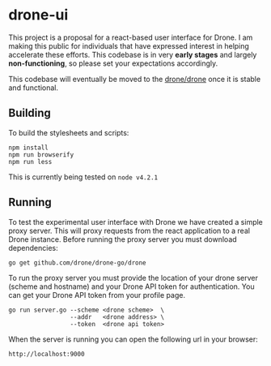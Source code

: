 # drone-ui

This project is a proposal for a react-based user interface for Drone. I am making this public for individuals that have expressed interest in helping accelerate these efforts. This codebase is in very **early stages** and largely **non-functioning**, so please set your expectations accordingly.

This codebase will eventually be moved to the [drone/drone](https://github.com/drone/drone) once it is stable and functional.

## Building

To build the stylesheets and scripts:

```
npm install
npm run browserify
npm run less
```

This is currently being tested on `node v4.2.1`

## Running

To test the experimental user interface with Drone we have created a simple proxy server. This will proxy requests from the react application to a real Drone instance. Before running the proxy server you must download dependencies:

```
go get github.com/drone/drone-go/drone
```

To run the proxy server you must provide the location of your drone server (scheme and hostname) and your Drone API token for authentication. You can get your Drone API token from your profile page.

```
go run server.go --scheme <drone scheme>  \
                 --addr   <drone address> \
                 --token  <drone api token>
```

When the server is running you can open the following url in your browser:

```
http://localhost:9000
```